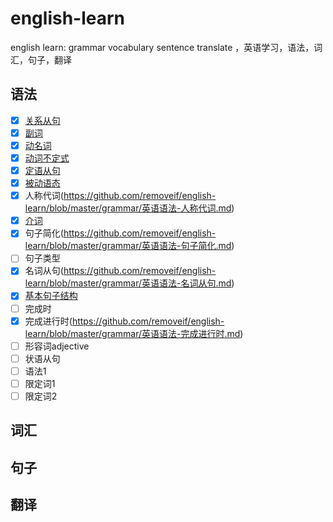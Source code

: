# english-learn
english learn: grammar vocabulary sentence translate ，英语学习，语法，词汇，句子，翻译

## 语法

+ [x] [关系从句](https://github.com/removeif/english-learn/blob/master/grammar/英语语法-关系从句.md)
+ [x] [副词](https://github.com/removeif/english-learn/blob/master/grammar/英语语法-副词.md)
+ [x] [动名词](https://github.com/removeif/english-learn/blob/master/grammar/英语语法-动名词.md)
+ [x] [动词不定式](https://github.com/removeif/english-learn/blob/master/grammar/英语语法-动词不定式.md)
+ [x] [定语从句](https://github.com/removeif/english-learn/blob/master/grammar/英语语法-定语从句.md)
+ [x] [被动语态](https://github.com/removeif/english-learn/blob/master/grammar/英语语法-被动语态.md)
+ [x] 人称代词(https://github.com/removeif/english-learn/blob/master/grammar/英语语法-人称代词.md)
+ [x] [介词](https://github.com/removeif/english-learn/blob/master/grammar/英语语法-介词.md)
+ [x] 句子简化(https://github.com/removeif/english-learn/blob/master/grammar/英语语法-句子简化.md)
+ [ ] 句子类型
+ [x] 名词从句(https://github.com/removeif/english-learn/blob/master/grammar/英语语法-名词从句.md)
+ [x] [基本句子结构](https://github.com/removeif/english-learn/blob/master/grammar/英语语法-基本句子结构.md)
+ [ ] 完成时
+ [x] 完成进行时(https://github.com/removeif/english-learn/blob/master/grammar/英语语法-完成进行时.md)
+ [ ] 形容词adjective
+ [ ] 状语从句
+ [ ] 语法1
+ [ ] 限定词1
+ [ ] 限定词2

## 词汇

## 句子

## 翻译
